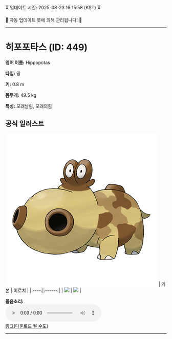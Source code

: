 
⏳ 업데이트 시간: 2025-08-23 16:15:58 (KST) ⏳

🤖 자동 업데이트 봇에 의해 관리됩니다! 🤖

---

# 히포포타스 (ID: 449)
**영어 이름:** Hippopotas

**타입:** 땅

**키:** 0.8 m

**몸무게:** 49.5 kg

**특성:** 모래날림, 모래의힘

## 공식 일러스트
![](https://raw.githubusercontent.com/PokeAPI/sprites/master/sprites/pokemon/other/official-artwork/449.png)
| 기본 | 이로치 |
|:----:|:------:|
| <img src="http://play.pokemonshowdown.com/sprites/ani/hippopotas.gif" width="200"> | <img src="http://play.pokemonshowdown.com/sprites/ani-shiny/hippopotas.gif" width="200"> |

**울음소리:**<br><audio controls src="https://raw.githubusercontent.com/PokeAPI/cries/main/cries/pokemon/latest/449.ogg"></audio><br> [링크(다운로드 될 수도)](https://raw.githubusercontent.com/PokeAPI/cries/main/cries/pokemon/latest/449.ogg)


---
